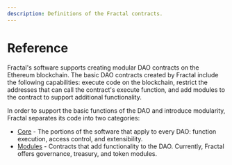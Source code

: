 ```yaml
---
description: Definitions of the Fractal contracts.
---
```


# Reference

Fractal's software supports creating modular DAO contracts on the Ethereum blockchain. The basic DAO contracts created by Fractal include the following capabilities: execute code on the blockchain, restrict the addresses that can call the contract's execute function, and add modules to the contract to support additional functionality.

In order to support the basic functions of the DAO and introduce modularity, Fractal separates its code into two categories:

* [Core](fractal-core/) - The portions of the software that apply to every DAO: function execution, access control, and extensibility.
* [Modules](modules/) - Contracts that add functionality to the DAO. Currently, Fractal offers governance, treasury, and token modules.
